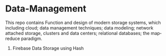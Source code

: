 # Data-Management

This repo contains Function and design of modern storage systems, which including cloud; data management
techniques; data modeling; network attached storage, clusters and data centers; relational databases; the map‐reduce paradigm.

1) Firebase Data Storage using Hash
